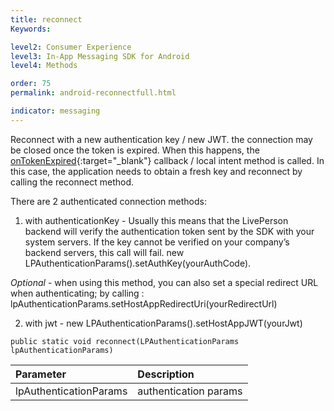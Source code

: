 ```yaml
---
title: reconnect
Keywords:

level2: Consumer Experience
level3: In-App Messaging SDK for Android
level4: Methods

order: 75
permalink: android-reconnectfull.html

indicator: messaging
---
```


Reconnect with a new authentication key / new JWT. the connection may be closed once the token is expired. When this happens, the [onTokenExpired](android-callbacks-index.html#token-expired){:target="_blank"} callback / local intent method is called. In this case, the application needs to obtain a fresh key and reconnect by calling the reconnect method.


There are 2 authenticated connection methods:

 1. with authenticationKey - Usually this means that the LivePerson backend will verify the authentication token sent by the SDK with your system servers. If the key cannot be verified on your company’s backend servers, this call will fail.
  new LPAuthenticationParams().setAuthKey(yourAuthCode).

_Optional_ - when using this method, you can also set a special redirect URL when authenticating; by calling : lpAuthenticationParams.setHostAppRedirectUri(yourRedirectUrl)

 2. with jwt - new LPAuthenticationParams().setHostAppJWT(yourJwt)



`public static void reconnect(LPAuthenticationParams lpAuthenticationParams)`

| Parameter | Description |
| :--- | :--- |
| lpAuthenticationParams | authentication params |
